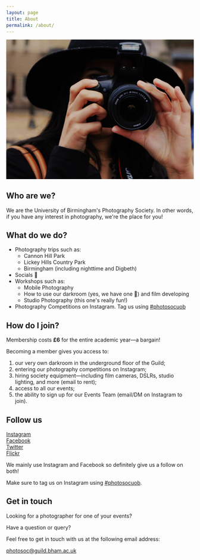 ```yaml
---
layout: page
title: About
permalink: /about/
---
```


<img src="/assets/about.jpg" alt="..." id="about-img">

## Who are we?

We are the University of Birmingham's Photography Society. In other words, if you have any interest in photography, we're the place
for you!

## What do we do?

* Photography trips such as:
  * Cannon Hill Park
  * Lickey Hills Country Park
  * Birmingham (including nighttime and Digbeth)
* Socials 🍻
* Workshops such as:
  * Mobile Photography
  * How to use our darkroom (yes, we have one 🤯) and film developing
  * Studio Photography (this one's really fun!)
* Photography Competitions on Instagram. Tag us using [#photosocuob](https://www.instagram.com/explore/tags/photosocuob/)

## How do I join?

Membership costs **£6** for the entire academic year—a bargain!

Becoming a member gives you access to:

1. our very own darkroom in the underground floor of the Guild;
2. entering our photography competitions on Instagram;
3. hiring society equipment—including film cameras, DSLRs, studio lighting, and more (email to rent);
4. access to all our events;
5. the ability to sign up for our Events Team (email/DM on Instagram to join).

## Follow us

<div class="d-flex flex-row flex-wrap mt-3 mb-3">
<div class="p-2"><a href="https://www.instagram.com/photosocuob" class="social-link" id="instagram-link"><i class="fab fa-instagram"></i> Instagram</a></div>
  <div class="p-2"><a href="https://www.facebook.com/photosocuob" class="social-link" id="facebook-link"><i class="fab fa-facebook"></i> Facebook</a></div>
  <div class="p-2"><a href="https://www.twitter.com/photosocuob" class="social-link" id="twitter-link"><i class="fab fa-twitter"></i> Twitter</a></div>
  <div class="p-2"><a href="https://www.flickr.com/groups/photosoc/" class="social-link" id="flickr_link"><i class="fab fa-flickr"></i> Flickr</a></div>
</div>

We mainly use Instagram and Facebook so definitely give us a follow on both!

Make sure to tag us on Instagram using [#photosocuob](https://www.instagram.com/explore/tags/photosocuob/).

## Get in touch

Looking for a photographer for one of your events?

Have a question or query?

Feel free to get in touch with us at the following email address:

[photosoc@guild.bham.ac.uk](mailto:photosocuob@guild.bham.ac.uk)

